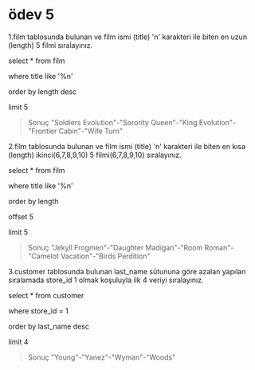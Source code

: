 # ödev 5

1.film tablosunda bulunan ve film ismi (title) 'n' karakteri ile biten en uzun (length) 5 filmi sıralayınız.

select  * from film

where title like '%n'

order by length desc

limit 5

>Sonuç "Soldiers Evolution"-"Sorority Queen"-"King Evolution"-"Frontier Cabin"-"Wife Turn"


2.film tablosunda bulunan ve film ismi (title) 'n' karakteri ile biten en kısa (length) ikinci(6,7,8,9,10) 5 filmi(6,7,8,9,10) sıralayınız.

select  * from film

where title like '%n'

order by length

offset 5

limit 5

>Sonuç "Jekyll Frogmen"-"Daughter Madigan"-"Room Roman"-"Camelot Vacation"-"Birds Perdition"

3.customer tablosunda bulunan last_name sütununa göre azalan yapılan sıralamada store_id 1 olmak koşuluyla ilk 4 veriyi sıralayınız.

select  * from customer

where store_id = 1

order by last_name desc

limit 4

> Sonuç "Young"-"Yanez"-"Wyman"-"Woods"